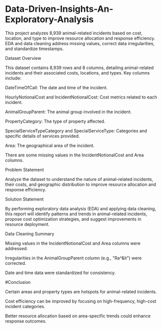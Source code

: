 # Data-Driven-Insights-An-Exploratory-Analysis
This project analyzes 8,939 animal-related incidents based on cost, location, and type to improve resource allocation and response efficiency. EDA and data cleaning address missing values, correct data irregularities, and standardize timestamps.

Dataset Overview

This dataset contains 8,939 rows and 8 columns, detailing animal-related incidents and their associated costs, locations, and types. Key columns include:

DateTimeOfCall: The date and time of the incident.

HourlyNotionalCost and IncidentNotionalCost: Cost metrics related to each incident.

AnimalGroupParent: The animal group involved in the incident.

PropertyCategory: The type of property affected.

SpecialServiceTypeCategory and SpecialServiceType: Categories and specific details of services provided.

Area: The geographical area of the incident.

There are some missing values in the IncidentNotionalCost and Area columns.

Problem Statement

Analyze the dataset to understand the nature of animal-related incidents, their costs, and geographic distribution to improve resource allocation and response efficiency.

Solution Statement

By performing exploratory data analysis (EDA) and applying data cleaning, this report will identify patterns and trends in animal-related incidents, propose cost optimization strategies, and suggest improvements in resource deployment.

Data Cleaning Summary

Missing values in the IncidentNotionalCost and Area columns were addressed.

Irregularities in the AnimalGroupParent column (e.g., "Ra^&it") were corrected.

Date and time data were standardized for consistency.

#Conclusion

Certain areas and property types are hotspots for animal-related incidents.

Cost efficiency can be improved by focusing on high-frequency, high-cost incident categories.

Better resource allocation based on area-specific trends could enhance response outcomes.

